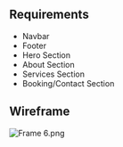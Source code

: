 ## Requirements

- Navbar
- Footer
- Hero Section
- About Section
- Services Section
- Booking/Contact Section

## Wireframe

![Frame 6.png](https://s3-us-west-2.amazonaws.com/secure.notion-static.com/58f99c8f-954e-480d-8323-02fe04318afc/Frame_6.png)
